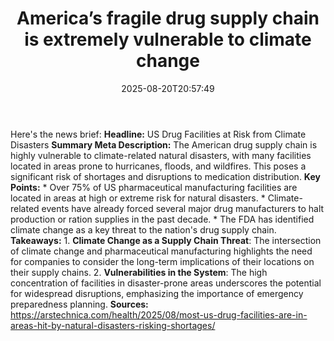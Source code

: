 ﻿---
title: "America’s fragile drug supply chain is extremely vulnerable to climate change"
date: "2025-08-20T20:57:49"
category: "Markets"
summary: ""
slug: "americas fragile drug supply chain is extremely vulnerable t"
source_urls:
  - "https://arstechnica.com/health/2025/08/most-us-drug-facilities-are-in-areas-hit-by-natural-disasters-risking-shortages/"
seo:
  title: "America’s fragile drug supply chain is extremely vulnerable to climate change | Hash n Hedge"
  description: ""
  keywords: ["news", "markets", "brief"]
---
Here's the news brief:  **Headline:** US Drug Facilities at Risk from Climate Disasters  **Summary Meta Description:** The American drug supply chain is highly vulnerable to climate-related natural disasters, with many facilities located in areas prone to hurricanes, floods, and wildfires. This poses a significant risk of shortages and disruptions to medication distribution.  **Key Points:**  * Over 75% of US pharmaceutical manufacturing facilities are located in areas at high or extreme risk for natural disasters. * Climate-related events have already forced several major drug manufacturers to halt production or ration supplies in the past decade. * The FDA has identified climate change as a key threat to the nation's drug supply chain.  **Takeaways:**  1. **Climate Change as a Supply Chain Threat**: The intersection of climate change and pharmaceutical manufacturing highlights the need for companies to consider the long-term implications of their locations on their supply chains. 2. **Vulnerabilities in the System**: The high concentration of facilities in disaster-prone areas underscores the potential for widespread disruptions, emphasizing the importance of emergency preparedness planning.  **Sources:** https://arstechnica.com/health/2025/08/most-us-drug-facilities-are-in-areas-hit-by-natural-disasters-risking-shortages/ 
